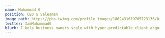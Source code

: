 ```yaml
---
name: Muhammad G
position: CEO & Salesman
image_path: https://pbs.twimg.com/profile_images/1862431619765723136/0fnMl_ZU_400x400.jpg
twitter: IamMuhammadG
blurb: I help business owners scale with hyper-predictable client acquisition systems 
---
```


